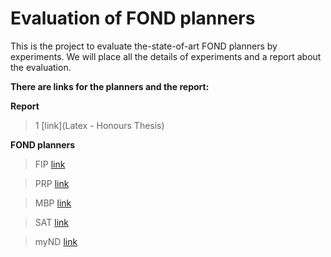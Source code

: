 # Evaluation of FOND planners

This is the project to evaluate the-state-of-art FOND planners by experiments. We will place all the details of experiments and a report about the evaluation.

**There are links for the planners and the report:**

**Report**
>1 [link](Latex - Honours Thesis)

**FOND planners**
>FIP [link](Experiment/FIP)

>PRP [link](Experiment/PRP)

>MBP [link](Experiment/MBP)

>SAT [link](Experiment/SAT)

>myND [link](Experiment/myND)

